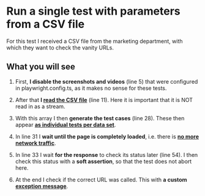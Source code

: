  # Run a single test with parameters from a CSV file

For this test I received a CSV file from the marketing department, with which they want to check the vanity URLs. 



## What you will see

1. First, **I disable the screenshots and videos** (line 5) that were configured in playwright.config.ts, as it makes no sense for these tests.

2. After that **I [read the CSV file](https://csv.js.org/parse/options/)** (line 11). Here it is important that it is NOT read in as a stream.

3. With this array I then **generate the test cases** (line 28). These then appear **[as individual tests per data set](https://playwright.dev/docs/test-parameterize#create-tests-via-a-csv-file)**.

4. In line 31 I **wait until the page is completely loaded**, i.e. there is **[no more network traffic](https://playwright.dev/docs/navigations#custom-wait-1)**.

5. In line 33 I wait **for the response** to check its status later (line 54). I then check this status with a **soft assertion**, so that the test does not abort here.

6. At the end I check if the correct URL was called. This with **a custom** **[exception message](https://www.youtube.com/watch?v=z0EOFvlf14U&t=637s)**.

